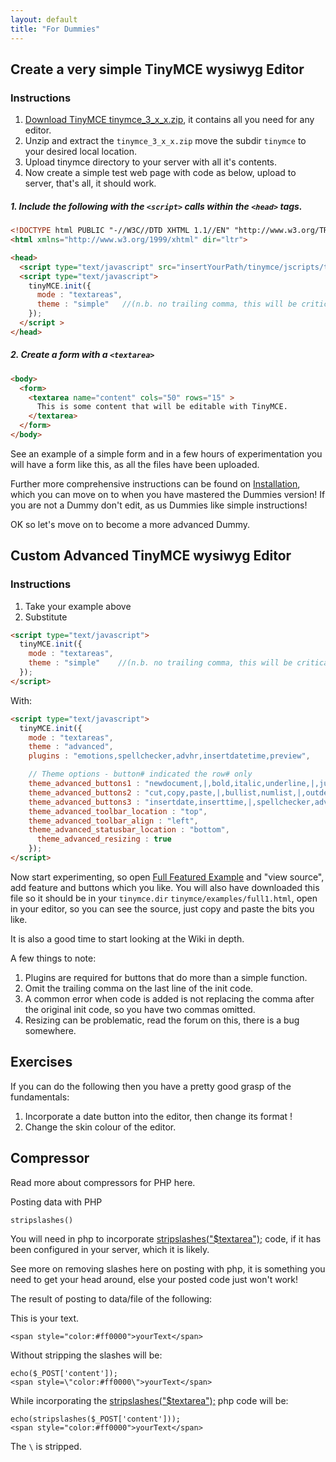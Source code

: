 ```yaml
---
layout: default
title: "For Dummies"
---
```


## Create a very simple TinyMCE wysiwyg Editor

### Instructions

1. [Download TinyMCE tinymce_3_x_x.zip](https://www.tiny.cloud/get-tiny/older-releases/), it contains all you need for any editor.
2. Unzip and extract the `tinymce_3_x_x.zip` move the subdir `tinymce` to your desired local location.
3. Upload tinymce directory to your server with all it's contents.
4. Now create a simple test web page with code as below, upload to server, that's all, it should work.

##### 1. Include the following with the `<script>` calls within the `<head>` tags.

```html
<!DOCTYPE html PUBLIC "-//W3C//DTD XHTML 1.1//EN" "http://www.w3.org/TR/xhtml11/DTD/xhtml11.dtd">
<html xmlns="http://www.w3.org/1999/xhtml" dir="ltr">

<head>
  <script type="text/javascript" src="insertYourPath/tinymce/jscripts/tiny_mce/tiny_mce.js"></script >
  <script type="text/javascript">
    tinyMCE.init({
      mode : "textareas",
      theme : "simple"   //(n.b. no trailing comma, this will be critical as you experiment later)
    });
  </script >
</head>
```

##### 2. Create a form with a `<textarea>`

```html
<body>
  <form>  
    <textarea name="content" cols="50" rows="15" >
      This is some content that will be editable with TinyMCE.
    </textarea>
  </form>
</body>
```

See an example of a simple form and in a few hours of experimentation you will have a form like this, as all the files have been uploaded.

Further more comprehensive instructions can be found on [Installation](https://www.tiny.cloud/docs-3x/TinyMCE3x@Installation/), which you can move on to when you have mastered the Dummies version! If you are not a Dummy don't edit, as us Dummies like simple instructions!

OK so let's move on to become a more advanced Dummy.

## Custom Advanced TinyMCE wysiwyg Editor

### Instructions

1. Take your example above
2. Substitute

```html
<script type="text/javascript">
  tinyMCE.init({
    mode : "textareas",
    theme : "simple"    //(n.b. no trailing comma, this will be critical as you experiment later)
  });
</script>
```

With:

```html
<script type="text/javascript">
  tinyMCE.init({
    mode : "textareas",
    theme : "advanced",
    plugins : "emotions,spellchecker,advhr,insertdatetime,preview",

    // Theme options - button# indicated the row# only
    theme_advanced_buttons1 : "newdocument,|,bold,italic,underline,|,justifyleft,justifycenter,justifyright,fontselect,fontsizeselect,formatselect",
    theme_advanced_buttons2 : "cut,copy,paste,|,bullist,numlist,|,outdent,indent,|,undo,redo,|,link,unlink,anchor,image,|,code,preview,|,forecolor,backcolor",
    theme_advanced_buttons3 : "insertdate,inserttime,|,spellchecker,advhr,,removeformat,|,sub,sup,|,charmap,emotions",      
    theme_advanced_toolbar_location : "top",
    theme_advanced_toolbar_align : "left",
    theme_advanced_statusbar_location : "bottom",
      theme_advanced_resizing : true
    });
</script>
```

Now start experimenting, so open [Full Featured Example](https://www.tiny.cloud/docs/demo/full-featured/) and "view source", add feature and buttons which you like. You will also have downloaded this file so it should be in your `tinymce.dir` `tinymce/examples/full1.html`, open in your editor, so you can see the source, just copy and paste the bits you like.

It is also a good time to start looking at the Wiki in depth.

A few things to note:

1. Plugins are required for buttons that do more than a simple function.
2. Omit the trailing comma on the last line of the init code.
3. A common error when code is added is not replacing the comma after the original init code, so you have two commas omitted.
4. Resizing can be problematic, read the forum on this, there is a bug somewhere.


## Exercises

If you can do the following then you have a pretty good grasp of the fundamentals:

1. Incorporate a date button into the editor, then change its format !
2. Change the skin colour of the editor.

## Compressor

Read more about compressors for PHP here.

Posting data with PHP

`stripslashes()`

You will need in php to incorporate [stripslashes("$textarea");](http://php.net/manual/en/function.stripslashes.php) code, if it has been configured in your server, which it is likely.

See more on removing slashes here on posting with php, it is something you need to get your head around, else your posted code just won't work!

The result of posting to data/file of the following:

This is your text.

```
<span style="color:#ff0000">yourText</span>
```

Without stripping the slashes will be:

```
echo($_POST['content']);
<span style=\"color:#ff0000\">yourText</span>
```

While incorporating the [stripslashes("$textarea");](http://php.net/manual/en/function.stripslashes.php) php code will be:

```
echo(stripslashes($_POST['content']));
<span style="color:#ff0000">yourText</span>
```

The `\` is stripped.
